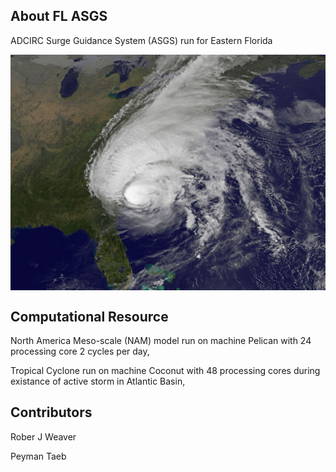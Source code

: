 ## About FL ASGS

ADCIRC Surge Guidance System (ASGS) run for Eastern Florida

<img align="top" src="/img/NASA_NOAA.jpg">


## Computational Resource

North America Meso-scale (NAM) model run on machine Pelican with 24 processing core 2 cycles per day, 

Tropical Cyclone run on machine Coconut with 48 processing cores during existance of active storm in Atlantic Basin,

## Contributors

Rober J Weaver                                            

Peyman Taeb 

